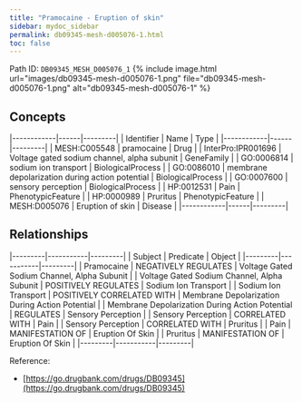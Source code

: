 ```yaml
---
title: "Pramocaine - Eruption of skin"
sidebar: mydoc_sidebar
permalink: db09345-mesh-d005076-1.html
toc: false 
---
```



Path ID: `DB09345_MESH_D005076_1`
{% include image.html url="images/db09345-mesh-d005076-1.png" file="db09345-mesh-d005076-1.png" alt="db09345-mesh-d005076-1" %}

## Concepts

|------------|------|---------|
| Identifier | Name | Type    |
|------------|------|---------|
| MESH:C005548 | pramocaine | Drug |
| InterPro:IPR001696 | Voltage gated sodium channel, alpha subunit | GeneFamily |
| GO:0006814 | sodium ion transport | BiologicalProcess |
| GO:0086010 | membrane depolarization during action potential | BiologicalProcess |
| GO:0007600 | sensory perception | BiologicalProcess |
| HP:0012531 | Pain | PhenotypicFeature |
| HP:0000989 | Pruritus | PhenotypicFeature |
| MESH:D005076 | Eruption of skin | Disease |
|------------|------|---------|

## Relationships

|---------|-----------|---------|
| Subject | Predicate | Object  |
|---------|-----------|---------|
| Pramocaine | NEGATIVELY REGULATES | Voltage Gated Sodium Channel, Alpha Subunit |
| Voltage Gated Sodium Channel, Alpha Subunit | POSITIVELY REGULATES | Sodium Ion Transport |
| Sodium Ion Transport | POSITIVELY CORRELATED WITH | Membrane Depolarization During Action Potential |
| Membrane Depolarization During Action Potential | REGULATES | Sensory Perception |
| Sensory Perception | CORRELATED WITH | Pain |
| Sensory Perception | CORRELATED WITH | Pruritus |
| Pain | MANIFESTATION OF | Eruption Of Skin |
| Pruritus | MANIFESTATION OF | Eruption Of Skin |
|---------|-----------|---------|

Reference: 
  - [https://go.drugbank.com/drugs/DB09345](https://go.drugbank.com/drugs/DB09345)
